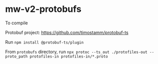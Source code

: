 # mw-v2-protobufs


To compile

Protobuf project: https://github.com/timostamm/protobuf-ts

Run `npm install @protobuf-ts/plugin`

From `protobufs` directory, run `npx protoc --ts_out ./protofiles-out --proto_path protofiles-in protofiles-in/*.proto`

